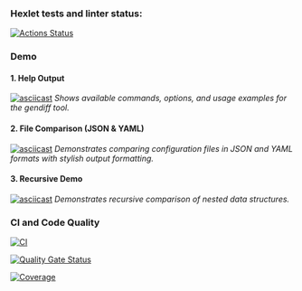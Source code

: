 ### Hexlet tests and linter status:
[![Actions Status](https://github.com/const-1/python-project-50/actions/workflows/hexlet-check.yml/badge.svg)](https://github.com/const-1/python-project-50/actions)

### Demo

#### 1. Help Output
[![asciicast](https://asciinema.org/a/bJARYgFM05RMeYGV74kzdUZ79.svg)](https://asciinema.org/a/bJARYgFM05RMeYGV74kzdUZ79)
*Shows available commands, options, and usage examples for the gendiff tool.*

#### 2. File Comparison (JSON & YAML)
[![asciicast](https://asciinema.org/a/8o063qwKO74pyoucbDqtM1ouS.svg)](https://asciinema.org/a/8o063qwKO74pyoucbDqtM1ouS)
*Demonstrates comparing configuration files in JSON and YAML formats with stylish output formatting.*

#### 3. Recursive Demo
[![asciicast](https://asciinema.org/a/HDPd9oZuPalSS9hOyJvb4T5Vr.svg)](https://asciinema.org/a/HDPd9oZuPalSS9hOyJvb4T5Vr)
*Demonstrates recursive comparison of nested data structures.*

### CI and Code Quality
[![CI](https://github.com/const-1/python-project-50/actions/workflows/python-ci.yml/badge.svg)](https://github.com/const-1/python-project-50/actions/workflows/python-ci.yml)

[![Quality Gate Status](https://sonarcloud.io/api/project_badges/measure?project=const-1_python-project-50&metric=alert_status)](https://sonarcloud.io/summary/new_code?id=const-1_python-project-50)

[![Coverage](https://sonarcloud.io/api/project_badges/measure?project=const-1_python-project-50&metric=coverage)](https://sonarcloud.io/summary/new_code?id=const-1_python-project-50)
